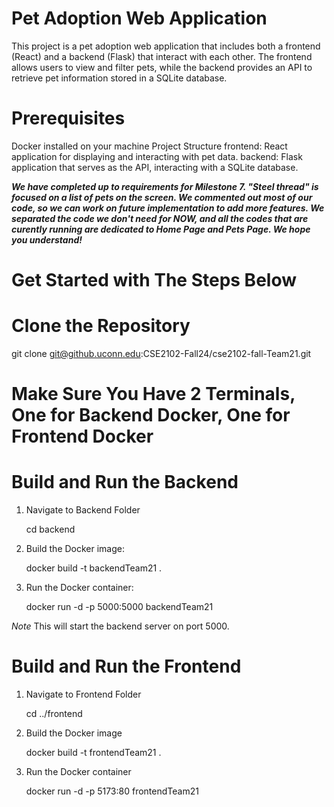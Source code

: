 # Pet Adoption Web Application

This project is a pet adoption web application that includes both a frontend (React) and a backend (Flask) that interact with each other. The frontend allows users to view and filter pets, while the backend provides an API to retrieve pet information stored in a SQLite database.

# Prerequisites

Docker installed on your machine
Project Structure
frontend: React application for displaying and interacting with pet data.
backend: Flask application that serves as the API, interacting with a SQLite database.

***We have completed up to requirements for Milestone 7. "Steel thread" is focused on a list of pets on the screen. We commented out most of our code, so we can work on future implementation to add more features. We separated the code we don't need for NOW, and all the codes that are curently running are dedicated to Home Page and Pets Page. We hope you understand!***

# Get Started with The Steps Below

# Clone the Repository
git clone git@github.uconn.edu:CSE2102-Fall24/cse2102-fall-Team21.git 

# Make Sure You Have 2 Terminals, One for Backend Docker, One for Frontend Docker

# Build and Run the Backend
1. Navigate to Backend Folder

   cd backend

2. Build the Docker image:

   docker build -t backendTeam21 .

3. Run the Docker container:

   docker run -d -p 5000:5000 backendTeam21

*Note* This will start the backend server on port 5000.

# Build and Run the Frontend

1. Navigate to Frontend Folder

   cd ../frontend

2. Build the Docker image

   docker build -t frontendTeam21 .

3. Run the Docker container

   docker run -d -p 5173:80 frontendTeam21
